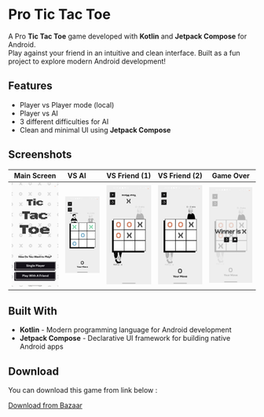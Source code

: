 # Pro Tic Tac Toe

A Pro **Tic Tac Toe** game developed with **Kotlin** and **Jetpack Compose** for Android.  
Play against your friend in an intuitive and clean interface. Built as a fun project to explore
modern Android development!

## Features

- Player vs Player mode (local)
- Player vs AI
- 3 different difficulties for AI
- Clean and minimal UI using **Jetpack Compose**

## Screenshots

| Main Screen                                 | VS AI &nbsp;&nbsp;&nbsp;&nbsp;&nbsp; | VS Friend (1)                            | VS Friend (2)                            | Game Over                               |
|---------------------------------------------|--------------------------------------|------------------------------------------|------------------------------------------|-----------------------------------------|
| ![Main Screen](screenshots/main_screen.jpg) | ![VS AI](screenshots/vs_ai.jpg)     | ![VS Friend (1)](screenshots/x_turn.jpg) | ![VS Friend (2)](screenshots/o_turn.jpg) | ![Game Over](screenshots/game_over.jpg) |

## Built With

- **Kotlin** - Modern programming language for Android development
- **Jetpack Compose** - Declarative UI framework for building native Android apps

## Download

You can download this game from link below :

[Download from Bazaar](https://cafebazaar.ir/app/com.amirali_apps.tictactoe?ref=share)

